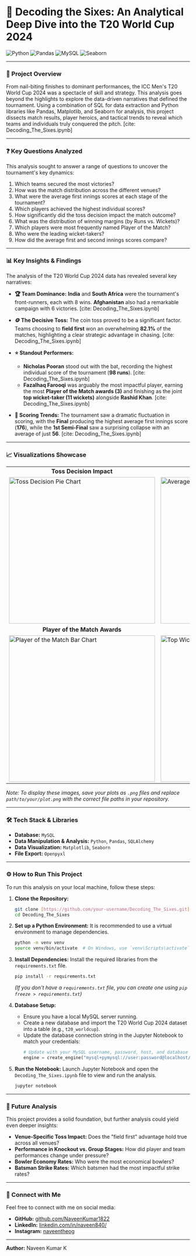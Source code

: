 # 🏏 Decoding the Sixes: An Analytical Deep Dive into the T20 World Cup 2024

![Python](https://img.shields.io/badge/Python-3.x-blue?style=for-the-badge&logo=python)
![Pandas](https://img.shields.io/badge/Pandas-2.x-blue?style=for-the-badge&logo=pandas)
![MySQL](https://img.shields.io/badge/MySQL-8.x-blue?style=for-the-badge&logo=mysql)
![Seaborn](https://img.shields.io/badge/Seaborn-0.12-blue?style=for-the-badge&logo=seaborn)

---

### 📖 Project Overview

From nail-biting finishes to dominant performances, the ICC Men's T20 World Cup 2024 was a spectacle of skill and strategy. This analysis goes beyond the highlights to explore the data-driven narratives that defined the tournament. Using a combination of SQL for data extraction and Python libraries like Pandas, Matplotlib, and Seaborn for analysis, this project dissects match results, player heroics, and tactical trends to reveal which teams and individuals truly conquered the pitch. [cite: Decoding_The_Sixes.ipynb]

---

### ❓ Key Questions Analyzed

This analysis sought to answer a range of questions to uncover the tournament's key dynamics:
1.  Which teams secured the most victories?
2.  How was the match distribution across the different venues?
3.  What were the average first innings scores at each stage of the tournament?
4.  Which players achieved the highest individual scores?
5.  How significantly did the toss decision impact the match outcome?
6.  What was the distribution of winning margins (by Runs vs. Wickets)?
7.  Which players were most frequently named Player of the Match?
8.  Who were the leading wicket-takers?
9.  How did the average first and second innings scores compare?

---

### 📊 Key Insights & Findings

The analysis of the T20 World Cup 2024 data has revealed several key narratives:

* **🏆 Team Dominance:** **India** and **South Africa** were the tournament's front-runners, each with 8 wins. **Afghanistan** also had a remarkable campaign with 6 victories. [cite: Decoding_The_Sixes.ipynb]

* **🪙 The Decisive Toss:** The coin toss proved to be a significant factor. Teams choosing to **field first** won an overwhelming **82.1%** of the matches, highlighting a clear strategic advantage in chasing. [cite: Decoding_The_Sixes.ipynb]

* **⭐ Standout Performers:**
    * **Nicholas Pooran** stood out with the bat, recording the highest individual score of the tournament (**98 runs**). [cite: Decoding_The_Sixes.ipynb]
    * **Fazalhaq Farooqi** was arguably the most impactful player, earning the most **Player of the Match awards (3)** and finishing as the joint **top wicket-taker (11 wickets)** alongside **Rashid Khan**. [cite: Decoding_The_Sixes.ipynb]

* **🏏 Scoring Trends:** The tournament saw a dramatic fluctuation in scoring, with the **Final** producing the highest average first innings score (**176**), while the **1st Semi-Final** saw a surprising collapse with an average of just **56**. [cite: Decoding_The_Sixes.ipynb]

---

### 📈 Visualizations Showcase

<table>
  <tr>
    <td align="center"><strong>Toss Decision Impact</strong></td>
    <td align="center"><strong>Average Score per Stage</strong></td>
  </tr>
  <tr>
    <td><img src="path/to/your/toss_decision_plot.png" alt="Toss Decision Pie Chart" width="400"></td>
    <td><img src="path/to/your/avg_score_plot.png" alt="Average Score Line Chart" width="400"></td>
  </tr>
    <tr>
    <td align="center"><strong>Player of the Match Awards</strong></td>
    <td align="center"><strong>Top Wicket Takers</strong></td>
  </tr>
   <tr>
    <td><img src="path/to/your/potm_plot.png" alt="Player of the Match Bar Chart" width="400"></td>
    <td><img src="path/to/your/wickets_plot.png" alt="Top Wicket Takers Bar Chart" width="400"></td>
  </tr>
</table>

*Note: To display these images, save your plots as `.png` files and replace `path/to/your/plot.png` with the correct file paths in your repository.*

---

### 🛠️ Tech Stack & Libraries

* **Database:** `MySQL`
* **Data Manipulation & Analysis:** `Python`, `Pandas`, `SQLAlchemy`
* **Data Visualization:** `Matplotlib`, `Seaborn`
* **File Export:** `Openpyxl`

---

### ⚙️ How to Run This Project

To run this analysis on your local machine, follow these steps:

1.  **Clone the Repository:**
    ```bash
    git clone [https://github.com/your-username/Decoding_The_Sixes.git](https://github.com/your-username/Decoding_The_Sixes.git)
    cd Decoding_The_Sixes
    ```

2.  **Set up a Python Environment:**
    It is recommended to use a virtual environment to manage dependencies.
    ```bash
    python -m venv venv
    source venv/bin/activate  # On Windows, use `venv\Scripts\activate`
    ```

3.  **Install Dependencies:**
    Install the required libraries from the `requirements.txt` file.
    ```bash
    pip install -r requirements.txt
    ```
    *(If you don't have a `requirements.txt` file, you can create one using `pip freeze > requirements.txt`)*

4.  **Database Setup:**
    * Ensure you have a local MySQL server running.
    * Create a new database and import the T20 World Cup 2024 dataset into a table (e.g., `t20_worldcup`).
    * Update the database connection string in the Jupyter Notebook to match your credentials:
        ```python
        # Update with your MySQL username, password, host, and database name
        engine = create_engine("mysql+pymysql://user:password@localhost/database_name")
        ```

5.  **Run the Notebook:**
    Launch Jupyter Notebook and open the `Decoding_The_Sixes.ipynb` file to view and run the analysis.
    ```bash
    jupyter notebook
    ```

---

### 🚀 Future Analysis

This project provides a solid foundation, but further analysis could yield even deeper insights:

* **Venue-Specific Toss Impact:** Does the "field first" advantage hold true across all venues?
* **Performance in Knockout vs. Group Stages:** How did player and team performances change under pressure?
* **Bowler Economy Rates:** Who were the most economical bowlers?
* **Batsman Strike Rates:** Which batsmen had the most impactful strike rates?

---

### 💬 Connect with Me

Feel free to connect with me on social media:

- **GitHub:** [github.com/NaveenKumar1822](https://github.com/NaveenKumar1822)
- **LinkedIn:** [linkedin.com/in/naveen840/](https://linkedin.com/in/naveen840/)
- **Instagram:** [naveentheog](https://www.instagram.com/naveentheog/)

---
**Author:** Naveen Kumar K